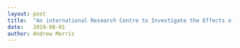 ```yaml
---
layout: post
title:  "An international Research Centre to Investigate the Effects of Vehicle Automation on Vulnerable Road Users (ICARUS) with Tongji and Queensland University of Technology"
date:   2019-08-01 
author: Andrew Morris
---
```



